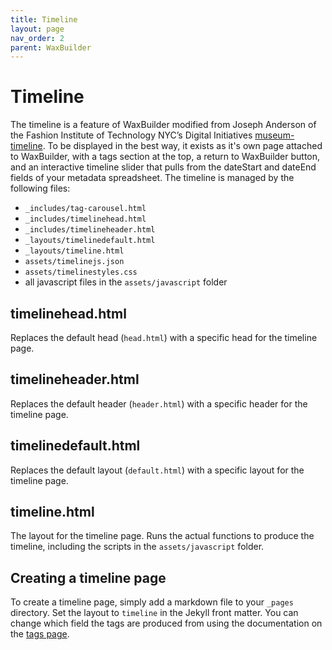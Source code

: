 ```yaml
---
title: Timeline
layout: page
nav_order: 2
parent: WaxBuilder
---
```

# Timeline

The timeline is a feature of WaxBuilder modified from Joseph Anderson of the Fashion Institute of Technology NYC’s Digital Initiatives [museum-timeline](https://github.com/fitnycdigitalinitiatives/museum-timeline). To be displayed in the best way, it exists as it's own page attached to WaxBuilder, with a tags section at the top, a return to WaxBuilder button, and an interactive timeline slider that pulls from the dateStart and dateEnd fields of your metadata spreadsheet. The timeline is managed by the following files:
* `_includes/tag-carousel.html`
* `_includes/timelinehead.html`
* `_includes/timelineheader.html`
* `_layouts/timelinedefault.html`
* `_layouts/timeline.html`
* `assets/timelinejs.json`
* `assets/timelinestyles.css`
* all javascript files in the `assets/javascript` folder

## timelinehead.html
Replaces the default head (`head.html`) with a specific head for the timeline page.

## timelineheader.html
Replaces the default header (`header.html`) with a specific header for the timeline page.

## timelinedefault.html
Replaces the default layout (`default.html`) with a specific layout for the timeline page.

## timeline.html
The layout for the timeline page. Runs the actual functions to produce the timeline, including the scripts in the `assets/javascript` folder.

## Creating a timeline page
To create a timeline page, simply add a markdown file to your `_pages` directory. Set the layout to `timeline` in the Jekyll front matter. You can change which field the tags are produced from using the documentation on the [tags page](https://kam535.github.io/wax-documentation/pages/tags-carousel.html).


